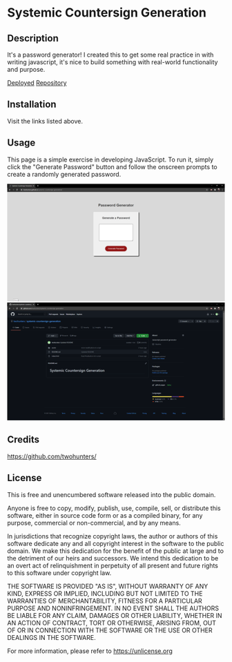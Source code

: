 # Systemic Countersign Generation

## Description

It's a password generator! I created this to get some real practice in with writing javascript, it's nice to build something with real-world functionality and purpose.

[Deployed](https://twohunters.github.io/systemic-countersign-generation/)
[Repository](https://github.com/twohunters/systemic-countersign-generation)


## Installation

Visit the links listed above.


## Usage

This page is a simple exercise in developing JavaScript. To run it, simply click the "Generate Password" button and follow the onscreen prompts to create a randomly generated password.

![Deployed](./assets/images/deployed.PNG)
![Repository](./assets/images/repo.PNG)


## Credits

https://github.com/twohunters/


## License

This is free and unencumbered software released into the public domain.

Anyone is free to copy, modify, publish, use, compile, sell, or distribute this software, either in source code form or as a compiled binary, for any purpose, commercial or non-commercial, and by any means.

In jurisdictions that recognize copyright laws, the author or authors of this software dedicate any and all copyright interest in the software to the public domain. We make this dedication for the benefit of the public at large and to the detriment of our heirs and successors. We intend this dedication to be an overt act of relinquishment in perpetuity of all present and future rights to this software under copyright law.

THE SOFTWARE IS PROVIDED "AS IS", WITHOUT WARRANTY OF ANY KIND, EXPRESS OR IMPLIED, INCLUDING BUT NOT LIMITED TO THE WARRANTIES OF MERCHANTABILITY, FITNESS FOR A PARTICULAR PURPOSE AND NONINFRINGEMENT. IN NO EVENT SHALL THE AUTHORS BE LIABLE FOR ANY CLAIM, DAMAGES OR OTHER LIABILITY, WHETHER IN AN ACTION OF CONTRACT, TORT OR OTHERWISE, ARISING FROM, OUT OF OR IN CONNECTION WITH THE SOFTWARE OR THE USE OR OTHER DEALINGS IN THE SOFTWARE.

For more information, please refer to https://unlicense.org

